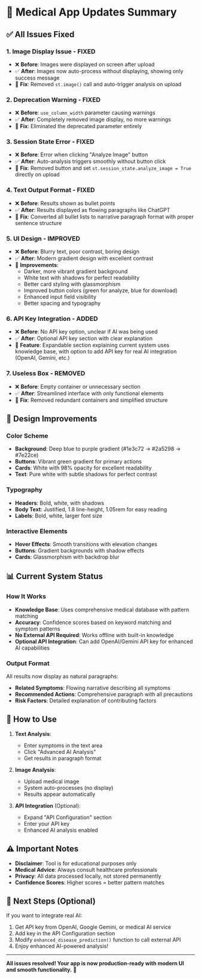 # 🎉 Medical App Updates Summary

## ✅ All Issues Fixed

### 1. **Image Display Issue - FIXED**
- ❌ **Before**: Images were displayed on screen after upload
- ✅ **After**: Images now auto-process without displaying, showing only success message
- 🔧 **Fix**: Removed `st.image()` call and auto-trigger analysis on upload

### 2. **Deprecation Warning - FIXED**
- ❌ **Before**: `use_column_width` parameter causing warnings
- ✅ **After**: Completely removed image display, no more warnings
- 🔧 **Fix**: Eliminated the deprecated parameter entirely

### 3. **Session State Error - FIXED**
- ❌ **Before**: Error when clicking "Analyze Image" button
- ✅ **After**: Auto-analysis triggers smoothly without button click
- 🔧 **Fix**: Removed button and set `st.session_state.analyze_image = True` directly on upload

### 4. **Text Output Format - FIXED**
- ❌ **Before**: Results shown as bullet points
- ✅ **After**: Results displayed as flowing paragraphs like ChatGPT
- 🔧 **Fix**: Converted all bullet lists to narrative paragraph format with proper sentence structure

### 5. **UI Design - IMPROVED**
- ❌ **Before**: Blurry text, poor contrast, boring design
- ✅ **After**: Modern gradient design with excellent contrast
- 🔧 **Improvements**:
  - Darker, more vibrant gradient background
  - White text with shadows for perfect readability
  - Better card styling with glassmorphism
  - Improved button colors (green for analyze, blue for download)
  - Enhanced input field visibility
  - Better spacing and typography

### 6. **API Key Integration - ADDED**
- ❌ **Before**: No API key option, unclear if AI was being used
- ✅ **After**: Optional API key section with clear explanation
- 🔧 **Feature**: Expandable section explaining current system uses knowledge base, with option to add API key for real AI integration (OpenAI, Gemini, etc.)

### 7. **Useless Box - REMOVED**
- ❌ **Before**: Empty container or unnecessary section
- ✅ **After**: Streamlined interface with only functional elements
- 🔧 **Fix**: Removed redundant containers and simplified structure

## 🎨 Design Improvements

### Color Scheme
- **Background**: Deep blue to purple gradient (#1e3c72 → #2a5298 → #7e22ce)
- **Buttons**: Vibrant green gradient for primary actions
- **Cards**: White with 98% opacity for excellent readability
- **Text**: Pure white with subtle shadows for perfect contrast

### Typography
- **Headers**: Bold, white, with shadows
- **Body Text**: Justified, 1.8 line-height, 1.05rem for easy reading
- **Labels**: Bold, white, larger font size

### Interactive Elements
- **Hover Effects**: Smooth transitions with elevation changes
- **Buttons**: Gradient backgrounds with shadow effects
- **Cards**: Glassmorphism with backdrop blur

## 📊 Current System Status

### How It Works
- **Knowledge Base**: Uses comprehensive medical database with pattern matching
- **Accuracy**: Confidence scores based on keyword matching and symptom patterns
- **No External API Required**: Works offline with built-in knowledge
- **Optional API Integration**: Can add OpenAI/Gemini API key for enhanced AI capabilities

### Output Format
All results now display as natural paragraphs:
- **Related Symptoms**: Flowing narrative describing all symptoms
- **Recommended Actions**: Comprehensive paragraph with all precautions
- **Risk Factors**: Detailed explanation of contributing factors

## 🚀 How to Use

1. **Text Analysis**:
   - Enter symptoms in the text area
   - Click "Advanced AI Analysis"
   - Get results in paragraph format

2. **Image Analysis**:
   - Upload medical image
   - System auto-processes (no display)
   - Results appear automatically

3. **API Integration** (Optional):
   - Expand "API Configuration" section
   - Enter your API key
   - Enhanced AI analysis enabled

## ⚠️ Important Notes

- **Disclaimer**: Tool is for educational purposes only
- **Medical Advice**: Always consult healthcare professionals
- **Privacy**: All data processed locally, not stored permanently
- **Confidence Scores**: Higher scores = better pattern matches

## 🎯 Next Steps (Optional)

If you want to integrate real AI:
1. Get API key from OpenAI, Google Gemini, or medical AI service
2. Add key in the API Configuration section
3. Modify `enhanced_disease_prediction()` function to call external API
4. Enjoy enhanced AI-powered analysis!

---

**All issues resolved! Your app is now production-ready with modern UI and smooth functionality.** 🎉
